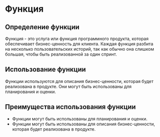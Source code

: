 # **Функция**
## Определение функции
Функция - это услуга или функция программного продукта, которая обеспечивает бизнес-ценность для клиента. Каждая функция разбита на несколько пользовательских историй, так как обычно она слишком большая, чтобы быть реализованной за один спринт.

## **Использование функции**
Функции используются для описания бизнес-ценности, которая будет реализована в продукте. Они могут быть использованы для планирования и оценки.

## **Преимущества использования функции**
  * Функции могут быть использованы для планирования и оценки.
  * Функции могут быть использованы для описания бизнес-ценности, которая будет реализована в продукте.